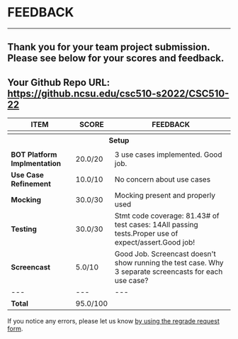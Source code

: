 # FEEDBACK
---
Thank you for your team project submission.                  Please see below for your scores and feedback.
---
## Your Github Repo URL: https://github.ncsu.edu/csc510-s2022/CSC510-22 
| ITEM | SCORE | FEEDBACK |
| --- | --- | --- |
| <tr><th colspan=3> Setup </th></tr> |
| **BOT Platform Implmentation** | 20.0/20 | 3 use cases implemented. Good job. |
| **Use Case Refinement** | 10.0/10 | No concern about use cases |
| **Mocking** | 30.0/30 | Mocking present and properly used |
| **Testing** | 30.0/30 | Stmt code coverage: 81.43# of test cases: 14All passing tests.Proper use of expect/assert.Good job! |
| **Screencast** | 5.0/10 | Good Job. Screencast doesn't show running the test case. Why 3 separate screencasts for each use case? |
| --- | --- | --- |
| **Total** | 95.0/100 |  |

If you notice any errors, please let us know [by using the regrade request form](https://github.ncsu.edu/CSC-510/Course/blob/main/README.md#homeworkproject-regrade-requests).
